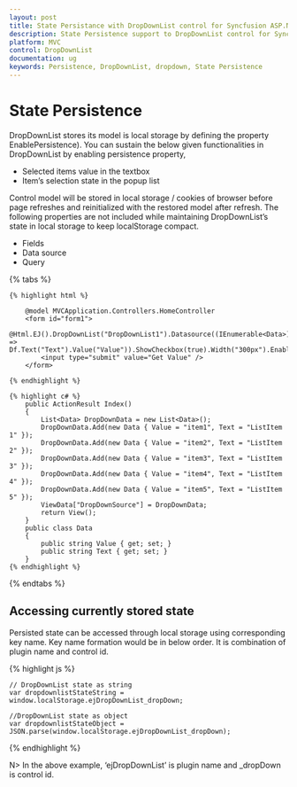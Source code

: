 ```yaml
---
layout: post
title: State Persistance with DropDownList control for Syncfusion ASP.NET MVC
description: State Persistence support to DropDownList control for Syncfusion ASP.NET MVC
platform: MVC
control: DropDownList
documentation: ug
keywords: Persistence, DropDownList, dropdown, State Persistence
---
```


# State Persistence

DropDownList stores its model is local storage by defining the property EnablePersistence).
You can sustain the below given functionalities in DropDownList by enabling persistence property,

* Selected items value in the textbox 
* Item’s selection state in the popup list 

Control model will be stored in local storage / cookies of browser before page refreshes and reinitialized with the restored model after refresh.
The following properties are not included while maintaining DropDownList’s state in local storage to keep localStorage compact.

* Fields
* Data source
* Query 

{% tabs %}

	{% highlight html %}
       
        @model MVCApplication.Controllers.HomeController
        <form id="form1">
            @Html.EJ().DropDownList("DropDownList1").Datasource((IEnumerable<Data>)ViewData["DropDownSource"]).DropDownListFields(Df => Df.Text("Text").Value("Value")).ShowCheckbox(true).Width("300px").EnablePersistence(true)
            <input type="submit" value="Get Value" />
        </form> 
		
	{% endhighlight %}
    
    {% highlight c# %}
        public ActionResult Index()
        {
            List<Data> DropDownData = new List<Data>();
            DropDownData.Add(new Data { Value = "item1", Text = "ListItem 1" });
            DropDownData.Add(new Data { Value = "item2", Text = "ListItem 2" });
            DropDownData.Add(new Data { Value = "item3", Text = "ListItem 3" });
            DropDownData.Add(new Data { Value = "item4", Text = "ListItem 4" });
            DropDownData.Add(new Data { Value = "item5", Text = "ListItem 5" });
            ViewData["DropDownSource"] = DropDownData;
            return View();
        }
        public class Data
        {
            public string Value { get; set; }
            public string Text { get; set; }
        }
    {% endhighlight %}
    
{% endtabs %}

## Accessing currently stored state

Persisted state can be accessed through local storage using corresponding key name. Key name formation would be in below order. It is combination of plugin name and control id.

{% highlight js %}

	// DropDownList state as string
	var dropdownlistStateString = window.localStorage.ejDropDownList_dropDown;

	//DropDownList state as object
	var dropdownlistStateObject = JSON.parse(window.localStorage.ejDropDownList_dropDown);

{% endhighlight %}

N> In the above example, ‘ejDropDownList’ is plugin name and _dropDown is control id.           
